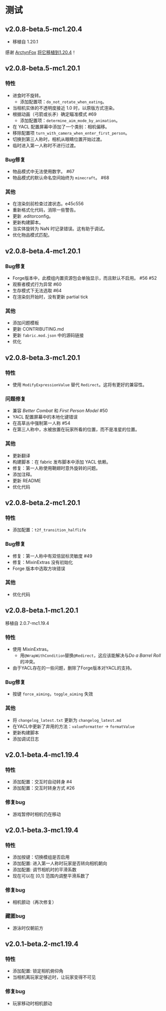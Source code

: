 # 测试

## v2.0.8-beta.5-mc1.20.4

-   移植自 1.20.1

感谢 [ArctynFox](https://github.com/ArctynFox) [将它移植到1.20.4](https://github.com/Leawind/Third-Person/pull/88)！

## v2.0.8-beta.5-mc1.20.1

### 特性

-   进食时不旋转。
    -   添加配置项：`do_not_rotate_when_eating`。
-   当相机实体的不透明度接近 1.0 时，以原版方式渲染。
-   根据动画（弓箭或长矛）确定瞄准模式 #69
    -   添加配置项：`determine_aim_mode_by_animation`。
-   在 YACL 配置屏幕中添加了一个类别：相机偏移。
-   移除配置项 `turn_with_camera_when_enter_first_person`。
-   切换到第三人称时，相机从眼睛位置开始过渡。
-   临时进入第一人称时不进行过渡。

### Bug修复

-   物品模式中无法使用数字。 #67
-   物品模式的默认命名空间始终为 `minecraft`。 #68

### 其他

-   在渲染刻前检查过渡状态。e45c556
-   重新格式化代码，消除一些警告。
-   更新 .editorconfig。
-   更新构建脚本。
-   当实体旋转为 NaN 时记录错误。这有助于调试。
-   优化物品模式匹配。

## v2.0.8-beta.4-mc1.20.1

### Bug修复

-   Forge版本中，此模组内置资源包会单独显示，而且默认不启用。 #56 #52
-   观察者模式行为异常 #60
-   生存模式下无法选取 #64
-   在渲染刻开始时，没有更新 partial tick

### 其他

-   添加问题模板
-   更新 CONTRIBUTING.md
-   更新 `fabric.mod.json` 中的源码链接
-   优化

## v2.0.8-beta.3-mc1.20.1

### 特性

-   使用 `ModifyExpressionValue` 替代 `Redirect`。这将有更好的兼容性。

### 问题修复

-   兼容 _Better Combat_ 和 _First Person Model_ #50
-   YACL 配置屏幕中的本地化键错误
-   在高草丛中强制第一人称 #54
-   在第三人称中，水被放置在玩家所看的位置，而不是准星的位置。

### 其他

-   更新翻译
-   构建脚本：在 fabric 发布脚本中添加 YACL 依赖。
-   修复：第一人称使用鞘翅时意外旋转的问题。
-   添加注释。
-   更新 README
-   优化代码

## v2.0.8-beta.2-mc1.20.1

### 特性

-   添加配置：`t2f_transition_halflife`

### Bug修复

-   修复：第一人称中有双倍鼠标灵敏度 #49
-   修复：MixinExtras 没有初始化
-   Forge 版本中选取方块错误

### 其他

-   优化代码

## v2.0.8-beta.1-mc1.20.1

移植自 2.0.7-mc1.19.4

### 特性

-   使用 MixinExtras。
    -   用`@WrapWithCondition`替换`@Redirect`，这应该能解决与*Do a Barrel Roll*的冲突。
-   由于YACL存在的一些问题，删除了Forge版本对YACL的支持。

### Bug修复

-   按键 `force_aiming`，`toggle_aiming` 失效

### 其他

-   将 `changelog_latest.txt` 更新为 `changelog_latest.md`
-   在YACL中更新了弃用的方法：`valueFormatter` -> `formatValue`
-   更新构建脚本
-   添加调试日志

## v2.0.1-beta.4-mc1.19.4

### 特性

-   添加配置：交互时自动转身 #4
-   添加配置：交互时转身方式 #26

### 修复bug

-   游戏暂停时相机仍在移动

## v2.0.1-beta.3-mc1.19.4

### 特性

-   添加按键：切换模组是否启用
-   添加配置: 进入第一人称时玩家是否转向相机朝向
-   添加配置: 调节相机时的平滑系数
-   现在可以在 [0,1] 范围内调整平滑系数了

### 修复bug

-   相机颤动（再次修复）

### 藏匿bug

-   游泳时仅朝前方

## v2.0.1-beta.2-mc1.19.4

### 特性

-   添加配置: 锁定相机俯仰角
-   当相机离玩家足够近时，让玩家变得不可见

### 修复bug

-   玩家移动时相机颤动
